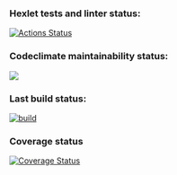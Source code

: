 ### Hexlet tests and linter status:
[![Actions Status](https://github.com/andrewqa1/python-project-50/actions/workflows/hexlet-check.yml/badge.svg)](https://github.com/andrewqa1/python-project-50/actions)

### Codeclimate maintainability status:
<a href="https://codeclimate.com/github/andrewqa1/python-project-50/maintainability"><img src="https://api.codeclimate.com/v1/badges/66d54f76b0855b6bf753/maintainability" /></a>

### Last build status:
[![build](https://github.com/andrewqa1/python-project-50/actions/workflows/pyci.yml/badge.svg?branch=main)](https://github.com/andrewqa1/python-project-50/actions/workflows/pyci.yml)

### Coverage status
[![Coverage Status](https://coveralls.io/repos/github/andrewqa1/python-project-50/badge.svg?branch=main&kill_cache=1)](https://coveralls.io/github/andrewqa1/python-project-50?branch=main)
